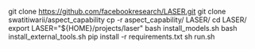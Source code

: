 git clone https://github.com/facebookresearch/LASER.git
git clone swatitiwarii/aspect_capability
cp -r aspect_capability/ LASER/
cd LASER/
export LASER="${HOME}/projects/laser"
bash install_models.sh
bash install_external_tools.sh
pip install -r requirements.txt
sh run.sh
